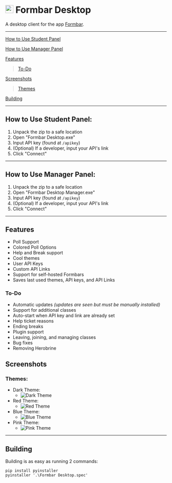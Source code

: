 # <img src='https://github.com/user-attachments/assets/1a8ae6c5-eac1-47d6-b442-b2d55383660d' height=25></img> Formbar Desktop

A desktop client for the app [Formbar](https://github.com/csmith1188/Formbar.js).

---

[How to Use Student Panel](https://github.com/28lharnish/FormbarDesktop/#how-to-use-student-panel)

[How to Use Manager Panel](https://github.com/28lharnish/FormbarDesktop/#how-to-use-manager-panel)

[Features](https://github.com/28lharnish/FormbarDesktop/#features)

> [To-Do](https://github.com/28lharnish/FormbarDesktop/#to-do)
    
[Screenshots](https://github.com/28lharnish/FormbarDesktop/#screenshots)

> [Themes](https://github.com/28lharnish/FormbarDesktop/#themes)
    
[Building](https://github.com/28lharnish/FormbarDesktop/#building)

---

## How to Use Student Panel:
1. Unpack the zip to a safe location
2. Open "Formbar Desktop.exe"
3. Input API key (found at `/apikey`)
4. (Optional) If a developer, input your API's link
5. Click "Connect"

---

## How to Use Manager Panel:
1. Unpack the zip to a safe location
2. Open "Formbar Desktop Manager.exe"
3. Input API key (found at `/apikey`)
4. (Optional) If a developer, input your API's link
5. Click "Connect"

---

## Features
- Poll Support
- Colored Poll Options
- Help and Break support
- Cool themes
- User API Keys
- Custom API Links
- Support for self-hosted Formbars
- Saves last used themes, API keys, and API Links

### To-Do
- Automatic updates <i>(updates are seen but must be manually installed)</i>
- Support for additional classes
- Auto-start when API key and link are already set
- Help ticket reasons
- Ending breaks
- Plugin support
- Leaving, joining, and managing classes
- Bug fixes
- Removing Herobrine

## Screenshots
### Themes:
- Dark Theme: 
    - ![Dark Theme](https://github.com/user-attachments/assets/839694a2-1892-4aa4-a740-816bdc19036d)
- Red Theme:
    - ![Red Theme](https://github.com/user-attachments/assets/3cb44848-7122-46c9-9f2f-d47b7cf6a050)
- Blue Theme: 
    - ![Blue Theme](https://github.com/user-attachments/assets/d7275b3b-f850-4cdd-a60a-93a8cbb565b8)
- Pink Theme:
    - ![Pink Theme](https://github.com/user-attachments/assets/ed0700a7-925f-4e88-8968-884e64e7337e)
    
---

## Building

Building is as easy as running 2 commands:
```
pip install pyinstaller
pyinstaller '.\Formbar Desktop.spec'
```
